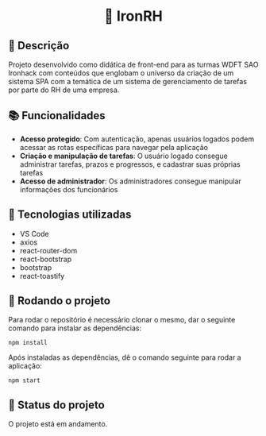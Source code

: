 <h1 align="center">📇 IronRH</h1>

## :memo: Descrição
Projeto desenvolvido como didática de front-end para as turmas WDFT SAO Ironhack com conteúdos que englobam o universo da criação de um sistema SPA com a temática de um sistema de gerenciamento de tarefas por parte do RH de uma empresa.

## :books: Funcionalidades
* <b>Acesso protegido</b>: Com autenticação, apenas usuários logados podem acessar as rotas específicas para navegar pela aplicação
* <b>Criação e manipulação de tarefas</b>: O usuário logado consegue administrar tarefas, prazos e progressos, e cadastrar suas próprias tarefas
* <b>Acesso de administrador</b>: Os administradores consegue manipular informações dos funcionários

## :wrench: Tecnologias utilizadas
* VS Code
* axios
* react-router-dom
* react-bootstrap
* bootstrap
* react-toastify

## :rocket: Rodando o projeto
Para rodar o repositório é necessário clonar o mesmo, dar o seguinte comando para instalar as dependências:
```
npm install
```
Após instaladas as dependências, dê o comando seguinte para rodar a aplicação:
```
npm start
```

## :dart: Status do projeto
O projeto está em andamento.




